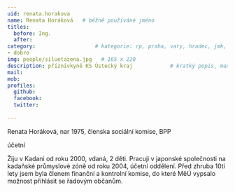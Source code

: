 ```yaml
---
uid: renata.horakova
name: Renata Horáková  	# běžně používáné jméno
titles:
  before: Ing.
  after:
category:                 	# kategorie: rp, praha, vary, hradec, jmk, senat
- dobro
img: people/siluetazena.jpg   # 165 x 220
description: příznivkyně KS Ústecký kraj           	# kratký popis, max 160 znaků
mail: 
mob:	
profiles:
  github:
  facebook: 
  twitter: 
  
---
```


Renata Horáková, nar 1975, členska sociální komise, BPP

účetní

Žiju v Kadani od roku 2000, vdaná, 2 děti.
Pracuji v japonské společnosti na kadaňské průmyslové zóně od roku 2004, účetní oddělení.
Před zhruba 10ti lety jsem byla členem finanční a kontrolní komise, do které MěÚ vypsalo možnost přihlásit se řadovým občanům.
 
